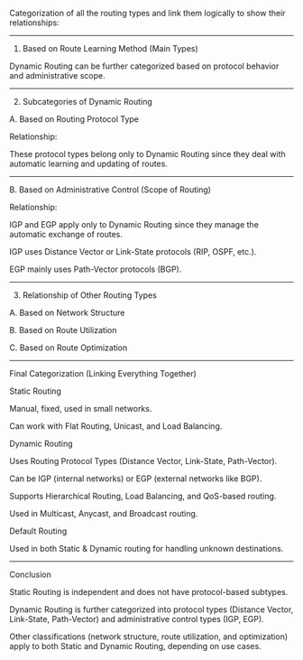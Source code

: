Categorization of all the routing types and link them logically to show their relationships:


---

1. Based on Route Learning Method (Main Types)

Dynamic Routing can be further categorized based on protocol behavior and administrative scope.



---

2. Subcategories of Dynamic Routing

A. Based on Routing Protocol Type

Relationship:

These protocol types belong only to Dynamic Routing since they deal with automatic learning and updating of routes.



---

B. Based on Administrative Control (Scope of Routing)

Relationship:

IGP and EGP apply only to Dynamic Routing since they manage the automatic exchange of routes.

IGP uses Distance Vector or Link-State protocols (RIP, OSPF, etc.).

EGP mainly uses Path-Vector protocols (BGP).



---

3. Relationship of Other Routing Types

A. Based on Network Structure

B. Based on Route Utilization

C. Based on Route Optimization


---

Final Categorization (Linking Everything Together)

Static Routing

Manual, fixed, used in small networks.

Can work with Flat Routing, Unicast, and Load Balancing.


Dynamic Routing

Uses Routing Protocol Types (Distance Vector, Link-State, Path-Vector).

Can be IGP (internal networks) or EGP (external networks like BGP).

Supports Hierarchical Routing, Load Balancing, and QoS-based routing.

Used in Multicast, Anycast, and Broadcast routing.


Default Routing

Used in both Static & Dynamic routing for handling unknown destinations.




---

Conclusion

Static Routing is independent and does not have protocol-based subtypes.

Dynamic Routing is further categorized into protocol types (Distance Vector, Link-State, Path-Vector) and administrative control types (IGP, EGP).

Other classifications (network structure, route utilization, and optimization) apply to both Static and Dynamic Routing, depending on use cases.

